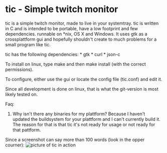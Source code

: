tic - Simple twitch monitor
===========================
tic is a simple twitch monitor, made to live in your systemtray.
tic is written in C and is intended to be portable, have a low footprint and few dependencies.
runnable on \*nix, OS X and Windows. It uses gtk as a crossplattform gui and hopefully 
shouldn't create to much problems for a small program like tic.

tic has the following dependencies:
	* gtk
	* curl
	* json-c

To install on linux, type make and then make install (with the correct permissions).

To configure, either use the gui or locate the config file (tic.conf) and edit it.

Since all development is done on linux, that is what the git-version is most likely tested on.

Faq:

1. Why isn't there any binaries for my plattform?
Because I haven't updated the buildsystem for your plattform
and I can't currently build it. The reason for that is that
tic it's not ready for usage or not ready for that pattform.

Since a screenshot can say more than 100 words (look in the opper courner):
![picture of tic in action](http://alephnull.se/software/tic-scrot.png)
